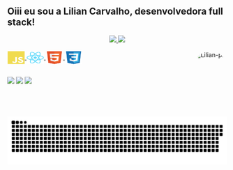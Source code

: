 ## Oiii eu sou a Lilian Carvalho, desenvolvedora full stack!

<div align="center">
  <a href="https://github.com/liliandecarvalho">
  <img height="180em" src="https://github-readme-stats.vercel.app/api?username=liliandecarvalho&show_icons=true&theme=radical&include_all_commits=true&count_private=true"/>
  <img height="180em" src="https://github-readme-stats.vercel.app/api/top-langs/?username=liliandecarvalho&layout=compact&langs_count=7&theme=radical"/>
    
</div>
  
<div style="display: inline_block"><br>
  <img align="center" alt="Lilian-Js" height="30" width="40" src="https://raw.githubusercontent.com/devicons/devicon/master/icons/javascript/javascript-plain.svg">
  <img align="center" alt="Lilian-React" height="30" width="40" src="https://raw.githubusercontent.com/devicons/devicon/master/icons/react/react-original.svg">
  <img align="center" alt="Lilian-HTML" height="30" width="40" src="https://raw.githubusercontent.com/devicons/devicon/master/icons/html5/html5-original.svg">
  <img align="center" alt="Lilian-CSS" height="30" width="40" src="https://raw.githubusercontent.com/devicons/devicon/master/icons/css3/css3-original.svg">
  <img align="right" alt="Lilian-pic" height="150" style="border-radius:50px;" src="https://scontent.fssa7-1.fna.fbcdn.net/v/t39.30808-6/322489838_1553829721798846_2604945427892872250_n.jpg?_nc_cat=104&ccb=1-7&_nc_sid=730e14&_nc_eui2=AeGXPrsT9nlhNGHwDJcScdL7Ya5tmXyNkfhhrm2ZfI2R-HD9JWTbwLPmk3YwpuU69NZIuetkejIMTKE1qbdXgMQa&_nc_ohc=a08Dp1lWxLkAX9MxqWE&_nc_ht=scontent.fssa7-1.fna&oh=00_AfA8dcNzeAx9gRr-G7i9PI8dS__s8nKnE5Z_2ClU_l2TOQ&oe=63B1FA13">
</div>
  
  ##
 
<div> 
  <a href="https://wa.me/5571991919666" target="_blank"><img src="https://img.shields.io/badge/WhatsApp-25D366?style=for-the-badge&logo=whatsapp&logoColor=white" target="_blank"></a>
   <a href = "mailto:liliandecarvalho.dev@gmail.com"><img src="https://img.shields.io/badge/Gmail-D14836?style=for-the-badge&logo=gmail&logoColor=white" target="_blank"></a>
  <a href="https://www.linkedin.com/in/liliandecarvalho" target="_blank"><img src="https://img.shields.io/badge/-LinkedIn-%230077B5?style=for-the-badge&logo=linkedin&logoColor=white" target="_blank"></a> 
 
  
  ![Snake animation](https://github.com/liliandecarvalho/liliandecarvalho/blob/output/github-contribution-grid-snake.svg)
 
</div>
